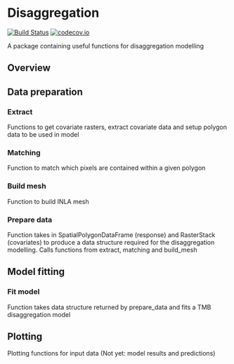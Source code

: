 Disaggregation
==============

[![Build Status](https://travis-ci.org/aknandi/disaggregation.svg)](https://travis-ci.org/aknandi/disaggregation)
[![codecov.io](https://codecov.io/github/aknandi/disaggregation/coverage.svg?branch=master)](https://codecov.io/github/aknandi/disaggregation?branch=master)

A package containing useful functions for disaggregation modelling


Overview
--------

## Data preparation

### Extract

Functions to get covariate rasters, extract covariate data and setup polygon data to be used in model


### Matching

Function to match which pixels are contained within a given polygon


### Build mesh

Function to build INLA mesh

### Prepare data

Function takes in SpatialPolygonDataFrame (response) and RasterStack (covariates) to produce a data structure required for the disaggregation modelling. Calls functions from extract, matching and build_mesh

## Model fitting

### Fit model

Function takes data structure returned by prepare_data and fits a TMB disaggregation model


## Plotting

Plotting functions for input data (Not yet: model results and predictions)


